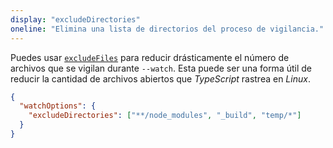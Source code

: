```yaml
---
display: "excludeDirectories"
oneline: "Elimina una lista de directorios del proceso de vigilancia."
---
```


Puedes usar [`excludeFiles`](#excludeFiles) para reducir drásticamente el número de archivos que se vigilan durante `--watch`. Esta puede ser una forma útil de reducir la cantidad de archivos abiertos que *TypeScript* rastrea en *Linux*.

```json tsconfig
{
  "watchOptions": {
    "excludeDirectories": ["**/node_modules", "_build", "temp/*"]
  }
}
```
